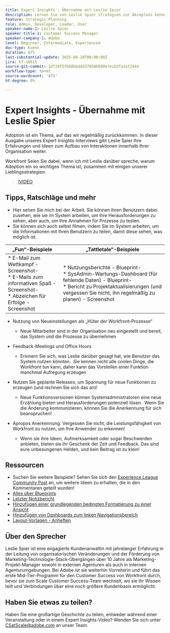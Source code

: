 ```yaml
---
title: Expert Insights - Übernahme mit Leslie Spier
description: Lernen Sie von Leslie Spier Strategien zur Akzeptanz kennen, um die Interaktion mit Workfront zu fördern, Prozesse zu verbessern und Benutzerbeiträge zu erkennen.
feature: Strategic Planning
role: Admin, Developer, Leader, User
speaker-name-1: Leslie Spier
speaker-title-1: Customer Success Manager
speaker-company-1: Adobe
level: Beginner, Intermediate, Experienced
doc-type: Event
duration: 875
last-substantial-update: 2025-08-20T00:00:00Z
jira: KT-18615
source-git-commit: 1df24f5fb68bbd4d37658b699e7ecb3fa1ef2444
workflow-type: tm+mt
source-wordcount: '471'
ht-degree: 0%

---
```



# Expert Insights - Übernahme mit Leslie Spier

Adoption ist ein Thema, auf das wir regelmäßig zurückkommen. In dieser Ausgabe unseres Expert Insights-Interviews gibt Leslie Spier ihre Erfahrungen und Ideen zum Aufbau von Interaktionen innerhalb Ihrer Organisation weiter.

Workfront Seien Sie dabei, wenn ich mit Leslie darüber spreche, warum Adoption ein so wichtiges Thema ist, zusammen mit einigen unserer Lieblingsstrategien.

>[!VIDEO](https://video.tv.adobe.com/v/3469893/?learn=on&enablevpops)

## Tipps, Ratschläge und mehr

* Hier sehen Sie mich bei der Arbeit. Sie können Ihren Benutzern dabei zusehen, wie sie im System arbeiten, um ihre Herausforderungen zu sehen, aber auch, um Ihre Annahmen für Prozesse zu testen. 
* Sie können sich auch selbst filmen, indem Sie im System arbeiten, um die Informationen mit Ihren Benutzern zu teilen, damit diese sehen, was möglich ist. 


| „Fun“-Beispiele  | „Tattletale“-Beispiele |
|---|---|
| * E-Mail zum Wettkampf - Screenshot-<br> * E-Mails zum informativen Spaß - Screenshot-<br> * Abzeichen für Erfolge - Screenshot  | * Nutzungsberichte - Blueprint-<br> * SysAdmin-Wartungs-Dashboard (für fehlende Daten) - Blueprint-<br> * Bericht zu Projektaktualisierungen (und vergessen Sie nicht, ihn regelmäßig zu planen) - Screenshot |


* Nutzung von Neueinstellungen als „Hüter der Workfront-Prozesse“ 
   * Neue Mitarbeiter sind in der Organisation neu eingestellt und bereit, das System und die Prozesse zu übernehmen 

* Feedback-Meetings und Office Hours 
   * Erinnern Sie sich, was Leslie darüber gesagt hat, wie Benutzer das System nutzen könnten.  Sie kennen nicht alle coolen Dinge, die Workfront tun kann, daher kann das Vorstellen einer Funktion manchmal Aufregung erzeugen 

* Nutzen Sie geplante Releases, um Spannung für neue Funktionen zu erzeugen (und rechnen Sie sich das an)! 
   * Neue Funktionsversionen können Systemadministratoren eine neue Erzählung bieten und Herausforderungen potenziell lösen.  Wenn Sie die Änderung kommunizieren, können Sie die Anerkennung für sich beanspruchen! 

* Apropos Anerkennung: Vergessen Sie nicht, die Leistungsfähigkeit von Workfront zu nutzen, um Ihre Anwender zu erkennen! 
   * Wenn sie ihre Ideen, Aufmerksamkeit oder sogar Beschwerden anbieten, bieten sie ihr Geschenk der Zeit und Feedback. Das sind eure unbesungenen Helden, und kein Beitrag ist zu klein!  

## Ressourcen

* Suchen Sie weitere Beispiele? Sehen Sie sich den [Experience League Community Post](https://experienceleaguecommunities.adobe.com/t5/workfront-discussions/video-august-2023-workfront-expert-insights-adoption-with-leslie/td-p/613314) an, um weitere Ideen zu erhalten, die in den Kommentaren geteilt wurden!
* [Alles über Blueprints](https://experienceleague.adobe.com/docs/workfront/using/administration-and-setup/blueprints/blueprints.html?lang=en)
* [Letzter Notizbericht](https://experienceleague.adobe.com/docs/workfront/using/basics/update-work-items-view-updates/view-all-updates-in-a-report.html?lang=en)
* [Hinzufügen einer grundlegenden bedingten Formatierung zu einer Ansicht](https://experienceleague.adobe.com/docs/workfront-learn/tutorials-workfront/reporting/basic-reporting/add-basic-conditional-formatting-to-a-view.html?lang=en)
* [Hinzufügen von Dashboards zum linken Navigationsbereich](https://experienceleague.adobe.com/docs/workfront/using/basics/navigate/simplified-left-navigation.html?lang=en)
* [Layout-Vorlagen - Anheften](https://experienceleague.adobe.com/docs/workfront/using/administration-and-setup/customize/layout-templates/customize-pinned-pages.html?lang=en)

## Über den Sprecher

Leslie Spier ist eine engagierte Kundenanwältin mit jahrelanger Erfahrung in der Leitung von organisatorischen Veränderungen und der Förderung von Marketing-Technologie-Stack-Übergängen über 10 Jahre als Marketing-Projekt-Manager sowohl in externen Agenturen als auch in internen Agenturumgebungen. Bei Adobe ist sie weiterhin Vorreiterin und führt das erste Mid-Tier-Programm für den Customer Success von Workfront durch, bevor sie zum Scale Customer Success-Team wechselt, wo sie ihr Wissen teilt und Verbindungen über eine noch größere Kundenbasis ermöglicht. 

## Haben Sie etwas zu teilen?

Haben Sie eine großartige Geschichte zu teilen, entweder während einer Veranstaltung oder in einem Expert Insights-Video? Wenden Sie sich unter [CSatScale@adobe.com](mailto:CSatScale@adobe.com) an unser Team.
